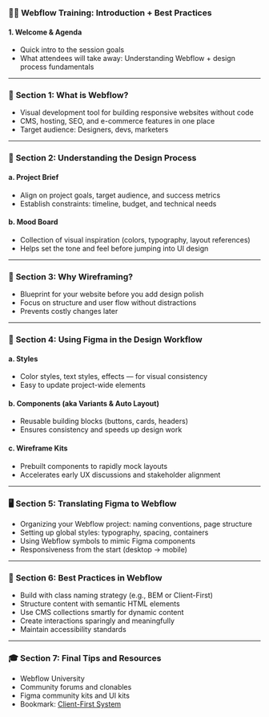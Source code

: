 ### 🧑‍🏫 **Webflow Training: Introduction + Best Practices**

#### 1. **Welcome & Agenda**
- Quick intro to the session goals
- What attendees will take away: Understanding Webflow + design process fundamentals

---

### 🚀 **Section 1: What is Webflow?**
- Visual development tool for building responsive websites without code
- CMS, hosting, SEO, and e-commerce features in one place
- Target audience: Designers, devs, marketers

---

### 📐 **Section 2: Understanding the Design Process**
#### a. **Project Brief**
- Align on project goals, target audience, and success metrics
- Establish constraints: timeline, budget, and technical needs

#### b. **Mood Board**
- Collection of visual inspiration (colors, typography, layout references)
- Helps set the tone and feel before jumping into UI design

---

### 🧱 **Section 3: Why Wireframing?**
- Blueprint for your website before you add design polish
- Focus on structure and user flow without distractions
- Prevents costly changes later

---

### 🧰 **Section 4: Using Figma in the Design Workflow**
#### a. **Styles**
- Color styles, text styles, effects — for visual consistency
- Easy to update project-wide elements

#### b. **Components (aka Variants & Auto Layout)**
- Reusable building blocks (buttons, cards, headers)
- Ensures consistency and speeds up design work

#### c. **Wireframe Kits**
- Prebuilt components to rapidly mock layouts
- Accelerates early UX discussions and stakeholder alignment

---

### 🖥️ **Section 5: Translating Figma to Webflow**
- Organizing your Webflow project: naming conventions, page structure
- Setting up global styles: typography, spacing, containers
- Using Webflow symbols to mimic Figma components
- Responsiveness from the start (desktop → mobile)

---

### 🧠 **Section 6: Best Practices in Webflow**
- Build with class naming strategy (e.g., BEM or Client-First)
- Structure content with semantic HTML elements
- Use CMS collections smartly for dynamic content
- Create interactions sparingly and meaningfully
- Maintain accessibility standards

---

### 🎓 **Section 7: Final Tips and Resources**
- Webflow University
- Community forums and clonables
- Figma community kits and UI kits
- Bookmark: [Client-First System](https://www.clientfirstwebflow.com/)
